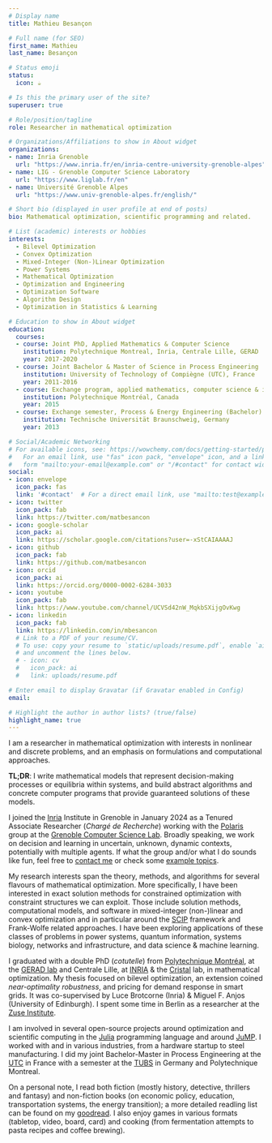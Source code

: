 ```yaml
---
# Display name
title: Mathieu Besançon

# Full name (for SEO)
first_name: Mathieu
last_name: Besançon

# Status emoji
status:
  icon: ☕️

# Is this the primary user of the site?
superuser: true

# Role/position/tagline
role: Researcher in mathematical optimization

# Organizations/Affiliations to show in About widget
organizations:
- name: Inria Grenoble
  url: "https://www.inria.fr/en/inria-centre-university-grenoble-alpes"
- name: LIG - Grenoble Computer Science Laboratory
  url: "https://www.liglab.fr/en"
- name: Université Grenoble Alpes
  url: "https://www.univ-grenoble-alpes.fr/english/"

# Short bio (displayed in user profile at end of posts)
bio: Mathematical optimization, scientific programming and related.

# List (academic) interests or hobbies
interests:
  - Bilevel Optimization
  - Convex Optimization
  - Mixed-Integer (Non-)Linear Optimization
  - Power Systems
  - Mathematical Optimization
  - Optimization and Engineering
  - Optimization Software
  - Algorithm Design
  - Optimization in Statistics & Learning

# Education to show in About widget
education:
  courses:
  - course: Joint PhD, Applied Mathematics & Computer Science
    institution: Polytechnique Montreal, Inria, Centrale Lille, GERAD
    year: 2017-2020
  - course: Joint Bachelor & Master of Science in Process Engineering
    institution: University of Technology of Compiègne (UTC), France
    year: 2011-2016
  - course: Exchange program, applied mathematics, computer science & industrial engineering
    institution: Polytechnique Montréal, Canada
    year: 2015
  - course: Exchange semester, Process & Energy Engineering (Bachelor)
    institution: Technische Universität Braunschweig, Germany
    year: 2013

# Social/Academic Networking
# For available icons, see: https://wowchemy.com/docs/getting-started/page-builder/#icons
#   For an email link, use "fas" icon pack, "envelope" icon, and a link in the
#   form "mailto:your-email@example.com" or "/#contact" for contact widget.
social:
- icon: envelope
  icon_pack: fas
  link: '#contact'  # For a direct email link, use "mailto:test@example.org".
- icon: twitter
  icon_pack: fab
  link: https://twitter.com/matbesancon
- icon: google-scholar
  icon_pack: ai
  link: https://scholar.google.com/citations?user=-xStCAIAAAAJ
- icon: github
  icon_pack: fab
  link: https://github.com/matbesancon
- icon: orcid
  icon_pack: ai
  link: https://orcid.org/0000-0002-6284-3033
- icon: youtube
  icon_pack: fab
  link: https://www.youtube.com/channel/UCVSd42nW_MqkbSXijgOvKwg
- icon: linkedin
  icon_pack: fab
  link: https://linkedin.com/in/mbesancon
  # Link to a PDF of your resume/CV.
  # To use: copy your resume to `static/uploads/resume.pdf`, enable `ai` icons in `params.yaml`,
  # and uncomment the lines below.
  # - icon: cv
  #   icon_pack: ai
  #   link: uploads/resume.pdf

# Enter email to display Gravatar (if Gravatar enabled in Config)
email:

# Highlight the author in author lists? (true/false)
highlight_name: true
---
```


I am a researcher in mathematical optimization with interests in nonlinear and discrete problems, and an emphasis on formulations and computational approaches.  

**TL;DR**: I write mathematical models that represent decision-making processes or equilibria within systems, and build abstract algorithms and concrete computer programs that provide guaranteed solutions of these models.  

I joined the [Inria](https://www.inria.fr/en/inria-centre-university-grenoble-alpes) Institute in Grenoble in January 2024 as a Tenured Associate Researcher (*Chargé de Recherche*) working with the [Polaris](https://team.inria.fr/polaris/) group at the [Grenoble Computer Science Lab](https://www.liglab.fr/en). Broadly speaking, we work on decision and learning in uncertain, unknown, dynamic contexts, potentially with multiple agents. If what the group and/or what I do sounds like fun, feel free to [contact me](#contact) or check some [example topics](workwithme).  
  

My research interests span the theory, methods, and algorithms for several flavours of mathematical optimization.
More specifically, I have been interested in exact solution methods for constrained optimization with constraint structures we can exploit.
Those include solution methods, computational models, and software in mixed-integer (non-)linear and convex optimization and in particular
around the [SCIP](https://scipopt.org) framework and Frank-Wolfe related approaches.
I have been exploring applications of these classes of problems in power systems, quantum information, systems biology, networks and infrastructure, and data science & machine learning.  
    
I graduated with a double PhD (*cotutelle*) from
[Polytechnique Montréal](https://www.polymtl.ca),
at the [GERAD lab](https://www.gerad.ca/en/) and
Centrale Lille, at [INRIA](https://team.inria.fr/inocs)
& the [Cristal](https://www.cristal.univ-lille.fr/?lang=en) lab, in mathematical optimization.
My thesis focused on bilevel optimization, an extension
coined *near-optimality robustness*, and pricing for demand response in smart grids.
It was co-supervised by Luce Brotcorne (Inria) & Miguel F. Anjos (University of Edinburgh).
I spent some time in Berlin as a researcher at the [Zuse Institute](https://www.zib.de/).
  
I am involved in several open-source projects around optimization and scientific computing
in the [Julia](https://julialang.org) programming language and around [JuMP](https://jump.dev).
I worked with and in various industries, from a hardware startup to steel
manufacturing. I did my joint Bachelor-Master in Process Engineering at
the [UTC](https://www.utc.fr) in France with a semester at
the [TUBS](https://www.tu-braunschweig.de/?lang=en) in Germany and Polytechnique Montreal.
  
On a personal note, I read both fiction (mostly history, detective, thrillers and fantasy)
and non-fiction books (on economic policy, education, transportation systems, the energy transition);
a more detailed readling list can be found on my [goodread](https://www.goodreads.com/review/list/110133896).
I also enjoy games in various formats (tabletop, video, board, card) and cooking (from fermentation attempts to pasta recipes and coffee brewing).
